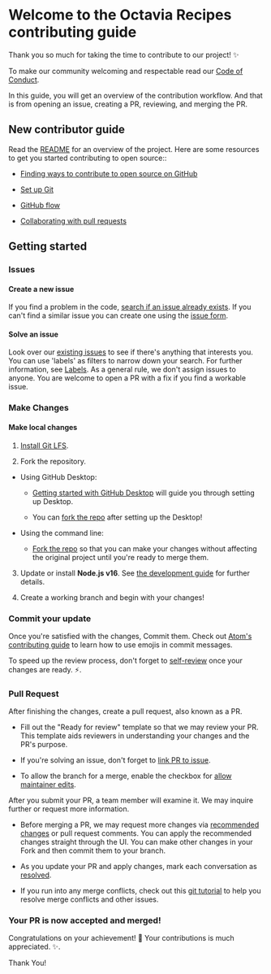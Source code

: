 # Welcome to the Octavia Recipes contributing guide

Thank you so much for taking the time to contribute to our project! :sparkles:

To make our community welcoming and respectable read our [Code of Conduct](./CODE_OF_CONDUCT.md).

In this guide, you will get an overview of the contribution workflow. And that is from opening an issue, creating a PR, reviewing, and merging the PR.

## New contributor guide

Read the [README](README.md) for an overview of the project. Here are some resources to get you started contributing to open source::

- [Finding ways to contribute to open source on GitHub](https://docs.github.com/en/get-started/exploring-projects-on-github/finding-ways-to-contribute-to-open-source-on-github)

- [Set up Git](https://docs.github.com/en/get-started/quickstart/set-up-git)

- [GitHub flow](https://docs.github.com/en/get-started/quickstart/github-flow)

- [Collaborating with pull requests](https://docs.github.com/en/github/collaborating-with-pull-requests)

## Getting started

### Issues

#### Create a new issue

If you find a problem in the code, [search if an issue already exists](https://docs.github.com/en/github/searching-for-information-on-github/searching-on-github/searching-issues-and-pull-requests#search-by-the-title-body-or-comments). If you can't find a similar issue you can create one using the [issue form](https://github.com/likeaweb/octavia-recipes/issues/new/choose).

#### Solve an issue

Look over our [existing issues](https://github.com/likeaweb/octavia-recipes/issues) to see if there's anything that interests you. You can use 'labels' as filters to narrow down your search. For further information, see [Labels](/contributing/how-to-use-labels.md). As a general rule, we don't assign issues to anyone. You are welcome to open a PR with a fix if you find a workable issue.

### Make Changes

#### Make local changes

1. [Install Git LFS](https://docs.github.com/en/github/managing-large-files/versioning-large-files/installing-git-large-file-storage).

2. Fork the repository.

- Using GitHub Desktop:

  - [Getting started with GitHub Desktop](https://docs.github.com/en/desktop/installing-and-configuring-github-desktop/getting-started-with-github-desktop) will guide you through setting up Desktop.

  - You can [fork the repo](https://docs.github.com/en/desktop/contributing-and-collaborating-using-github-desktop/cloning-and-forking-repositories-from-github-desktop) after setting up the Desktop!

- Using the command line:

  - [Fork the repo](https://docs.github.com/en/github/getting-started-with-github/fork-a-repo#fork-an-example-repository) so that you can make your changes without affecting the original project until you're ready to merge them.

3. Update or install **Node.js v16**. See [the development guide](contributing/development.md) for further details.

4. Create a working branch and begin with your changes!

### Commit your update

Once you're satisfied with the changes, Commit them. Check out [Atom's contributing guide](https://github.com/atom/atom/blob/master/CONTRIBUTING.md#git-commit-messages) to learn how to use emojis in commit messages.

To speed up the review process, don't forget to [self-review](/contributing/self-review.md) once your changes are ready. :zap:.

### Pull Request

After finishing the changes, create a pull request, also known as a PR.

- Fill out the "Ready for review" template so that we may review your PR. This template aids reviewers in understanding your changes and the PR's purpose.

- If you're solving an issue, don't forget to [link PR to issue](https://docs.github.com/en/issues/tracking-your-work-with-issues/linking-a-pull-request-to-an-issue).

- To allow the branch for a merge, enable the checkbox for [allow maintainer edits](https://docs.github.com/en/github/collaborating-with-issues-and-pull-requests/allowing-changes-to-a-pull-request-branch-created-from-a-fork).

After you submit your PR, a team member will examine it. We may inquire further or request more information.

- Before merging a PR, we may request more changes via [recommended changes](https://docs.github.com/en/github/collaborating-with-issues-and-pull-requests/incorporating-feedback-into-your-pull-request) or pull request comments. You can apply the recommended changes straight through the UI. You can make other changes in your Fork and then commit them to your branch.

- As you update your PR and apply changes, mark each conversation as [resolved](https://docs.github.com/en/github/collaborating-with-issues-and-pull-requests/commenting-on-a-pull-request#resolving-conversations).

- If you run into any merge conflicts, check out this [git tutorial](https://lab.github.com/githubtraining/managing-merge-conflicts) to help you resolve merge conflicts and other issues.

### Your PR is now accepted and merged!

Congratulations on your achievement! :tada: Your contributions is much appreciated. :sparkles:.

Thank You!
